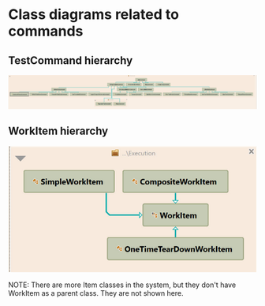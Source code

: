 # Class diagrams related to commands

## TestCommand hierarchy

![](./images/TestCommandHierarchy.jpg)

## WorkItem hierarchy

![](./images/WorkItemHierarchy.jpg)

NOTE: There are more Item classes in the system, but they don't have WorkItem as a parent class. They are not shown here.
